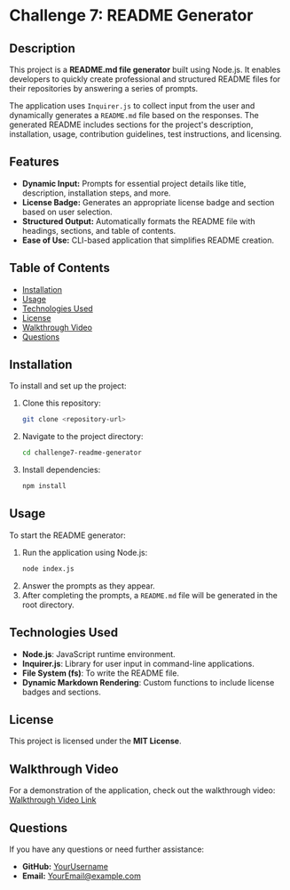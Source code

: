 # Challenge 7: README Generator

## Description

This project is a **README.md file generator** built using Node.js. It enables developers to quickly create professional and structured README files for their repositories by answering a series of prompts.

The application uses `Inquirer.js` to collect input from the user and dynamically generates a `README.md` file based on the responses. The generated README includes sections for the project's description, installation, usage, contribution guidelines, test instructions, and licensing.

## Features

- **Dynamic Input:** Prompts for essential project details like title, description, installation steps, and more.
- **License Badge:** Generates an appropriate license badge and section based on user selection.
- **Structured Output:** Automatically formats the README file with headings, sections, and table of contents.
- **Ease of Use:** CLI-based application that simplifies README creation.

## Table of Contents

- [Installation](#installation)
- [Usage](#usage)
- [Technologies Used](#technologies-used)
- [License](#license)
- [Walkthrough Video](#walkthrough-video)
- [Questions](#questions)

## Installation

To install and set up the project:

1. Clone this repository:
   ```bash
   git clone <repository-url>
   ```
2. Navigate to the project directory:
   ```bash
   cd challenge7-readme-generator
   ```
3. Install dependencies:
   ```bash
   npm install
   ```

## Usage

To start the README generator:

1. Run the application using Node.js:
   ```bash
   node index.js
   ```
2. Answer the prompts as they appear.
3. After completing the prompts, a `README.md` file will be generated in the root directory.

## Technologies Used

- **Node.js**: JavaScript runtime environment.
- **Inquirer.js**: Library for user input in command-line applications.
- **File System (fs)**: To write the README file.
- **Dynamic Markdown Rendering**: Custom functions to include license badges and sections.

## License

This project is licensed under the **MIT License**.

## Walkthrough Video

For a demonstration of the application, check out the walkthrough video:
[Walkthrough Video Link](https://example.com/walkthrough-video)

## Questions

If you have any questions or need further assistance:

- **GitHub:** [YourUsername](https://github.com/YourUsername)
- **Email:** [YourEmail@example.com](mailto:YourEmail@example.com)
